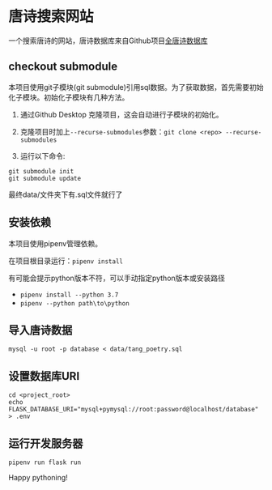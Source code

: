 # 唐诗搜索网站
一个搜索唐诗的网站，唐诗数据库来自Github项目[全唐诗数据库](https://github.com/hxgdzyuyi/tang_poetry)

## checkout submodule
本项目使用git子模块(git submodule)引用sql数据。为了获取数据，首先需要初始化子模块。初始化子模块有几种方法。

1. 通过Github Desktop 克隆项目，这会自动进行子模块的初始化。

2. 克隆项目时加上`--recurse-submodules`参数：`git clone <repo> --recurse-submodules`

3. 运行以下命令:
```
git submodule init
git submodule update
```
最终data/文件夹下有.sql文件就行了

## 安装依赖
本项目使用pipenv管理依赖。

在项目根目录运行：`pipenv install`

有可能会提示python版本不符，可以手动指定python版本或安装路径
- `pipenv install --python 3.7`
- `pipenv --python path\to\python`

## 导入唐诗数据
`mysql -u root -p database < data/tang_poetry.sql`

## 设置数据库URI
```
cd <project_root>
echo FLASK_DATABASE_URI="mysql+pymysql://root:password@localhost/database" > .env
```

## 运行开发服务器
`pipenv run flask run`

Happy pythoning!
